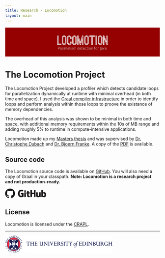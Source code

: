 ```yaml
---
title: Research - Locomotion
layout: main
---
```

![Locomotion](assets/locomotion.png)

# The Locomotion Project

The Locomotion Project developed a profiler which detects candidate loops for parallelization dynamically at runtime with minimal overhead (in both time and space). I used the [Graal compiler infrastructure](http://openjdk.java.net/projects/graal) in order to identify loops and perform analysis within those loops to proove the existance of memory dependencies.

The overhead of this analysis was shown to be minimal in both time and space, with additional memory requirements within the 10s of MB range and adding roughly 5% to runtime in compute-intensive applications.

Locomotion made up my [Masters thesis](cv.html) and was supervised by [Dr. Christophe Dubach](http://homepages.inf.ed.ac.uk/cdubach) and [Dr. Bjoern Franke](http://homepages.inf.ed.ac.uk/bfranke). A copy of the [PDF](pub/parallelism-detection.pdf) is available.

## Source code

The Locomotion source code is available on [GitHub](https://github.com/chrisatkin/locomotion). You will also need a copy of Graal in your classpath. **Note: Locomotion is a research project and not production-ready.**

[![GitHub](assets/github-logo.png)](https://github.com/chrisatkin/locomotion)

## License

Locomotion is licensed under the [CRAPL](http://matt.might.net/articles/crapl/).

<hr>


[![University of Edinburgh](assets/ed.png)](http://www.inf.ed.ac.uk)